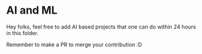 # AI and ML
Hey folks, feel free to add AI based projects that one can do within 24 hours in this folder.

Remember to make a PR to merge your contribution :D
